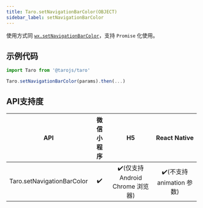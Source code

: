 ```yaml
---
title: Taro.setNavigationBarColor(OBJECT)
sidebar_label: setNavigationBarColor
---
```



使用方式同 [`wx.setNavigationBarColor`](https://developers.weixin.qq.com/miniprogram/dev/api/wx.setNavigationBarColor.html)，支持 `Promise` 化使用。

## 示例代码

```jsx
import Taro from '@tarojs/taro'

Taro.setNavigationBarColor(params).then(...)
```


## API支持度


| API | 微信小程序 | H5 | React Native |
| :-: | :-: | :-: | :-: |
| Taro.setNavigationBarColor | ✔️ | ✔️(仅支持Android Chrome 浏览器) | ✔️(不支持 animation 参数) |

